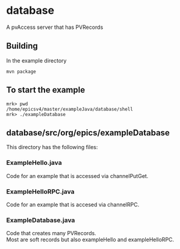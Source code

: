 # database

A pvAccess server that has PVRecords


## Building

In the example directory

    mvn package



## To start the example

    mrk> pwd
    /home/epicsv4/master/exampleJava/database/shell
    mrk> ./exampleDatabase

## database/src/org/epics/exampleDatabase

This directory has the following files:

### ExampleHello.java
   
Code for an example that is accessed via channelPutGet.

### ExampleHelloRPC.java
   
Code for an example that is accesed via channelRPC.

### ExampleDatabase.java
  
Code that creates many PVRecords.    
Most are soft records but also exampleHello and exampleHelloRPC.



